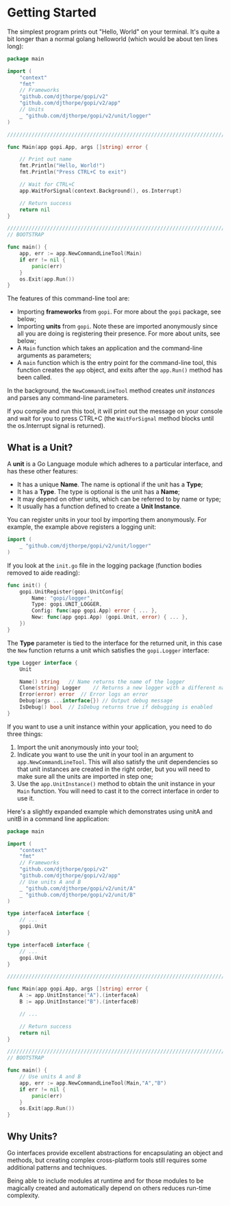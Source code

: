 # Getting Started

The simplest program prints out "Hello, World" on your terminal. It's quite a bit
longer than a normal golang helloworld (which would be about ten lines long):

```go
package main

import (
	"context"
	"fmt"
	// Frameworks
	"github.com/djthorpe/gopi/v2"
    "github.com/djthorpe/gopi/v2/app"   
    // Units
    _ "github.com/djthorpe/gopi/v2/unit/logger"
)

////////////////////////////////////////////////////////////////////////////////

func Main(app gopi.App, args []string) error {

	// Print out name
	fmt.Println("Hello, World!")
	fmt.Println("Press CTRL+C to exit")

	// Wait for CTRL+C
	app.WaitForSignal(context.Background(), os.Interrupt)

	// Return success
	return nil
}

////////////////////////////////////////////////////////////////////////////////
// BOOTSTRAP

func main() {
    app, err := app.NewCommandLineTool(Main)
    if err != nil {
        panic(err)
    }
	os.Exit(app.Run())
}
```

The features of this command-line tool are:

  * Importing __frameworks__ from `gopi`. For more about the `gopi` package, see below;
  * Importing __units__ from `gopi`. Note these are imported anonymously since all you are doing is registering their presence. For more about units, see below;
  * A `Main` function which takes an application and the command-line arguments as parameters;
  * A `main` function which is the entry point for the command-line tool, this function creates the `app` object, and exits after the `app.Run()` method has been called.

In the background, the `NewCommandLineTool` method creates _unit instances_ and parses any command-line parameters.

If you compile and run this tool, it will print out the message on your console and wait for you to press CTRL+C (the `WaitForSignal` method blocks until the os.Interrupt signal is returned).

## What is a Unit?

A __unit__ is a Go Language module which adheres to a particular interface, and has these other features:

  * It has a unique __Name__. The name is optional if the unit has a __Type__;
  * It has a __Type__. The type is optional is the unit has a __Name__;
  * It may depend on other units, which can be referred to by name or type;
  * It usually has a function defined to create a __Unit Instance__.

You can register units in your tool by importing them anonymously. For example, the
example above registers a logging unit:

```go
import (
    _ "github.com/djthorpe/gopi/v2/unit/logger"
)
```

If you look at the `init.go` file in the logging package (function bodies removed to aide reading):

```go
func init() {
	gopi.UnitRegister(gopi.UnitConfig{
		Name: "gopi/logger",
		Type: gopi.UNIT_LOGGER,
        Config: func(app gopi.App) error { ... },
        New: func(app gopi.App) (gopi.Unit, error) { ... },
	})
}
```

The __Type__ parameter is tied to the interface for the returned unit, in this case the `New` function returns a unit which satisfies the `gopi.Logger` interface:

```go
type Logger interface {
	Unit

	Name() string 	// Name returns the name of the logger
	Clone(string) Logger 	// Returns a new logger with a different name
    Error(error) error 	// Error logs an error
	Debug(args ...interface{}) // Output debug message
	IsDebug() bool 	// IsDebug returns true if debugging is enabled
}
```

If you want to use a unit instance within your application, you need to 
do three things:

  1. Import the unit anonymously into your tool;
  2. Indicate you want to use the unit in your tool in an argument to `app.NewCommandLineTool`. This will also satisfy the unit dependencies
 so that unit instances are created in the right order, but you will need
 to make sure all the units are imported in step one;
  3. Use the `app.UnitInstance()` method to obtain the unit instance in your `Main` function. You will need to cast it to the correct interface in order to use it.

Here's a slightly expanded example which demonstrates using unitA and unitB in a command line application:

```go
package main

import (
	"context"
	"fmt"
	// Frameworks
	"github.com/djthorpe/gopi/v2"
    "github.com/djthorpe/gopi/v2/app"   
    // Use units A and B
    _ "github.com/djthorpe/gopi/v2/unit/A"
    _ "github.com/djthorpe/gopi/v2/unit/B"
)

type interfaceA interface {
    // ...
    gopi.Unit
}

type interfaceB interface {
    // ...
    gopi.Unit
}

////////////////////////////////////////////////////////////////////////////////

func Main(app gopi.App, args []string) error {
    A := app.UnitInstance("A").(interfaceA)
    B := app.UnitInstance("B").(interfaceB)

    // ...

    // Return success
	return nil
}

////////////////////////////////////////////////////////////////////////////////
// BOOTSTRAP

func main() {
    // Use units A and B
    app, err := app.NewCommandLineTool(Main,"A","B")
    if err != nil {
        panic(err)
    }
	os.Exit(app.Run())
}
```

## Why Units?

Go interfaces provide excellent abstractions for encapsulating an object and methods, but creating complex cross-platform tools still requires some additional patterns and techniques.

Being able to include modules at runtime and for those modules to be magically created and automatically depend on others reduces run-time complexity.

